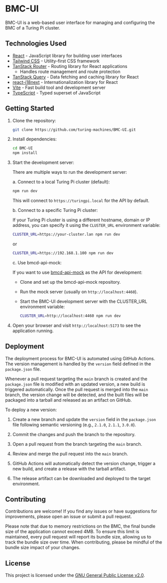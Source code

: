 # BMC-UI

BMC-UI is a web-based user interface for managing and configuring the BMC of a Turing Pi cluster.

## Technologies Used

- [React](https://reactjs.org/) - JavaScript library for building user interfaces
- [Tailwind CSS](https://tailwindcss.com/) - Utility-first CSS framework
- [TanStack Router](https://tanstack.com/router) - Routing library for React applications
  - Handles route management and route protection
- [TanStack Query](https://tanstack.com/query) - Data fetching and caching library for React
- [react-i18next](https://react.i18next.com/) - Internationalization library for React
- [Vite](https://vitejs.dev/) - Fast build tool and development server
- [TypeScript](https://www.typescriptlang.org/) - Typed superset of JavaScript

## Getting Started

1. Clone the repository:

   ```bash
   git clone https://github.com/turing-machines/BMC-UI.git
   ```

2. Install dependencies:

   ```bash
   cd BMC-UI
   npm install
   ```

3. Start the development server:

   There are multiple ways to run the development server:

   a. Connect to a local Turing Pi cluster (default):

   ```bash
   npm run dev
   ```

   This will connect to `https://turingpi.local` for the API by default.

   b. Connect to a specific Turing Pi cluster:

   If your Turing Pi cluster is using a different hostname, domain or IP address, you can specify it using the `CLUSTER_URL` environment variable:

   ```bash
   CLUSTER_URL=https://your-cluster.lan npm run dev
   ```

   or

   ```bash
   CLUSTER_URL=https://192.168.1.100 npm run dev
   ```

   c. Use bmcd-api-mock:

   If you want to use [bmcd-api-mock](https://github.com/barrenechea/bmcd-api-mock) as the API for development:

   - Clone and set up the bmcd-api-mock repository.
   - Run the mock server (usually on `http://localhost:4460`).
   - Start the BMC-UI development server with the CLUSTER_URL environment variable:

     ```bash
     CLUSTER_URL=http://localhost:4460 npm run dev
     ```

4. Open your browser and visit `http://localhost:5173` to see the application running.

## Deployment

The deployment process for BMC-UI is automated using GitHub Actions. The version management is handled by the `version` field defined in the `package.json` file.

Whenever a pull request targeting the `main` branch is created and the `package.json` file is modified with an updated version, a new build is triggered automatically. Once the pull request is merged into the `main` branch, the version change will be detected, and the built files will be packaged into a tarball and released as an artifact on GitHub.

To deploy a new version:

1. Create a new branch and update the `version` field in the `package.json` file following semantic versioning (e.g., `2.1.0`, `2.1.1`, `3.0.0`).

2. Commit the changes and push the branch to the repository.

3. Open a pull request from the branch targeting the `main` branch.

4. Review and merge the pull request into the `main` branch.

5. GitHub Actions will automatically detect the version change, trigger a new build, and create a release with the tarball artifact.

6. The release artifact can be downloaded and deployed to the target environment.

## Contributing

Contributions are welcome! If you find any issues or have suggestions for improvements, please open an issue or submit a pull request.

Please note that due to memory restrictions on the BMC, the final bundle size of the application cannot exceed 4MB. To ensure this limit is maintained, every pull request will report its bundle size, allowing us to track the bundle size over time. When contributing, please be mindful of the bundle size impact of your changes.

## License

This project is licensed under the [GNU General Public License v2.0](LICENSE).

